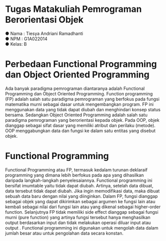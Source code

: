 # Tugas Matakuliah Pemrograman Berorientasi Objek
● Nama : Tiesya Andriani Ramadhanti  
● NPM  : G1A022014  
● Kelas: B 

# Perbedaan Functional Programming dan Object Oriented Programming
Ada banyak paradigma pemrograman diantaranya adalah Functional Programming dan Object Oriented Programming. Function programming (FP) adalah salah satu paradigma pemrograman yang berfokus pada fungsi matematika murni sebagai dasar untuk mengembangkan program. FP ini menggunakan data yang tidak dapat diubah dan menghindari konsep status bersama. Sedangkan Object Oriented Programming adalah salah satu paradigma pemrograman yang berorientasi kepada objek. Pada OOP, objek dianggap sebagai sifat dasar yang memiliki atribut dan perilaku (metode). OOP menggabungkan data dan fungsi ke dalam satu entitas yang disebut objek. 

# Functional Programming
Functional Programming atau FP, termasuk kedalam turunan deklaraif programming yang dimana lebih berfokus pada apa yang dihasilkan daripada langkah-langkah penyelesaiannya. Functional programming ini bersifat imumtable yaitu tidak dapat diubah. Artinya, setelah data dibuat, data tersebut tidak dapat diubah. Jika ingin memodifikasi data, maka dibuat sebuah data baru dengan nilai yang diinginkan. Dalam FP, fungsi dianggap sebagai objek yang dapat dikirimkan sebagai argumen ke fungsi lain atau kembali sebagai nilai dari fungsi lain atau yang dikenal sebagai higher-order function. Selanjutnya FP tidak memiliki side effect dianggap sebagai fungsi murni (pure function) yang artinya fungsi tersebut hanya menghasilkan output berdasarkan input dan tidak melakukan operasi diluar input atau output . Functional programming ini digunakan untuk mengolah data dalam jumlah besar atau untuk pengolahan data secara konstan.

